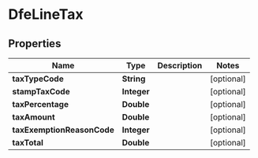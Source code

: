 

# DfeLineTax


## Properties

| Name | Type | Description | Notes |
|------------ | ------------- | ------------- | -------------|
|**taxTypeCode** | **String** |  |  [optional] |
|**stampTaxCode** | **Integer** |  |  [optional] |
|**taxPercentage** | **Double** |  |  [optional] |
|**taxAmount** | **Double** |  |  [optional] |
|**taxExemptionReasonCode** | **Integer** |  |  [optional] |
|**taxTotal** | **Double** |  |  [optional] |



